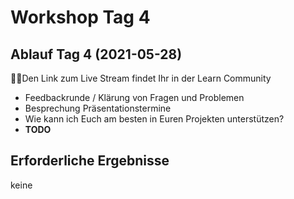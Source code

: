 # Workshop Tag 4

## Ablauf Tag 4 (2021-05-28)

💁‍♀️Den Link zum Live Stream findet Ihr in der Learn Community

- Feedbackrunde / Klärung von Fragen und Problemen
- Besprechung Präsentationstermine
- Wie kann ich Euch am besten in Euren Projekten unterstützen?
- **TODO**

## Erforderliche Ergebnisse

keine
